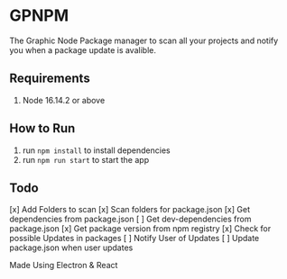 # GPNPM 
The Graphic Node Package manager to scan all your projects and notify you when a package update is avalible.

## Requirements
1. Node 16.14.2 or above

## How to Run
1. run `npm install` to install dependencies
2. run `npm run start` to start the app


## Todo 
[x] Add Folders to scan
[x] Scan folders for package.json
[x] Get dependencies from package.json 
[ ] Get dev-dependencies from package.json
[x] Get package version from npm registry
[x] Check for possible Updates in packages
[ ] Notify User of Updates
[ ] Update package.json when user updates

Made Using Electron & React 